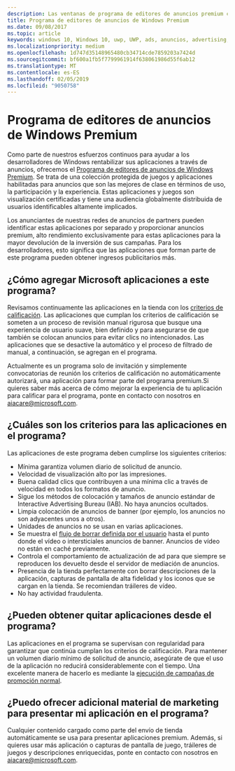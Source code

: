 ```yaml
---
description: Las ventanas de programa de editores de anuncios premium consta de una colección protegida de las aplicaciones habilitadas para anuncios que redes de anuncios de partner pueden tener como destino con premium, alto rendimiento anuncios. Las aplicaciones de este programa están mejores en su clase en términos de uso, la participación y la experiencia.
title: Programa de editores de anuncios de Windows Premium
ms.date: 09/08/2017
ms.topic: article
keywords: windows 10, Windows 10, uwp, UWP, ads, anuncios, advertising, publicidad
ms.localizationpriority: medium
ms.openlocfilehash: 1d747d35148965480cb34714cde7859203a7424d
ms.sourcegitcommit: bf600a1fb5f7799961914f638061986d55f6ab12
ms.translationtype: MT
ms.contentlocale: es-ES
ms.lasthandoff: 02/05/2019
ms.locfileid: "9050758"
---
```

# <a name="windows-premium-ads-publishers-program"></a>Programa de editores de anuncios de Windows Premium

Como parte de nuestros esfuerzos continuos para ayudar a los desarrolladores de Windows rentabilizar sus aplicaciones a través de anuncios, ofrecemos el [Programa de editores de anuncios de Windows Premium](https://www.windowspremiumapps.com). Se trata de una colección protegida de juegos y aplicaciones habilitadas para anuncios que son las mejores de clase en términos de uso, la participación y la experiencia. Estas aplicaciones y juegos son visualización certificadas y tiene una audiencia globalmente distribuida de usuarios identificables altamente implicados.

Los anunciantes de nuestras redes de anuncios de partners pueden identificar estas aplicaciones por separado y proporcionar anuncios premium, alto rendimiento exclusivamente para estas aplicaciones para la mayor devolución de la inversión de sus campañas. Para los desarrolladores, esto significa que las aplicaciones que forman parte de este programa pueden obtener ingresos publicitarios más.

## <a name="how-does-microsoft-add-apps-to-this-program"></a>¿Cómo agregar Microsoft aplicaciones a este programa? 

Revisamos continuamente las aplicaciones en la tienda con los [criterios de calificación](#what-are-the-criteria-for-apps-in-the-program). Las aplicaciones que cumplan los criterios de calificación se someten a un proceso de revisión manual rigurosa que busque una experiencia de usuario suave, bien definido y para asegurarse de que también se colocan anuncios para evitar clics no intencionados. Las aplicaciones que se desactive la automático y el proceso de filtrado de manual, a continuación, se agregan en el programa.

Actualmente es un programa solo de invitación y simplemente convocatorias de reunión los criterios de calificación no automáticamente autorizará, una aplicación para formar parte del programa premium.Si quieres saber más acerca de cómo mejorar la experiencia de tu aplicación para calificar para el programa, ponte en contacto con nosotros en aiacare@microsoft.com.

## <a name="what-are-the-criteria-for-apps-in-the-program"></a>¿Cuáles son los criterios para las aplicaciones en el programa?

Las aplicaciones de este programa deben cumplirse los siguientes criterios:

* Mínima garantiza volumen diario de solicitud de anuncio. 
* Velocidad de visualización alto por las impresiones. 
* Buena calidad clics que contribuyen a una mínima clic a través de velocidad en todos los formatos de anuncio. 
* Sigue los métodos de colocación y tamaños de anuncio estándar de Interactive Advertising Bureau (IAB). No haya anuncios ocultados.
* Limpia colocación de anuncios de banner (por ejemplo, los anuncios no son adyacentes unos a otros).
* Unidades de anuncios no se usan en varias aplicaciones.
* Se muestra el [flujo de borrar definida por el usuario](https://blogs.windows.com/buildingapps/2017/08/31/best-practices-using-video-ads-windows-apps/) hasta el punto donde el vídeo o intersticiales anuncios de banner. Anuncios de vídeo no están en caché previamente. 
* Controla el comportamiento de actualización de ad para que siempre se reproducen los devuelto desde el servidor de mediación de anuncios.
* Presencia de la tienda perfectamente con borrar descripciones de la aplicación, capturas de pantalla de alta fidelidad y los iconos que se cargan en la tienda. Se recomiendan tráileres de vídeo.
* No hay actividad fraudulenta.

## <a name="can-apps-get-removed-from-the-program"></a>¿Pueden obtener quitar aplicaciones desde el programa?

Las aplicaciones en el programa se supervisan con regularidad para garantizar que continúa cumplan los criterios de calificación. Para mantener un volumen diario mínimo de solicitud de anuncio, asegúrate de que el uso de la aplicación no reducirá considerablemente con el tiempo. Una excelente manera de hacerlo es mediante la [ejecución de campañas de promoción normal](https://developer.microsoft.com/en-us/store/promote-your-apps).

## <a name="can-i-provide-additional-marketing-material-to-showcase-my-app-in-the-program"></a>¿Puedo ofrecer adicional material de marketing para presentar mi aplicación en el programa? 

Cualquier contenido cargado como parte del envío de tienda automáticamente se usa para presentar aplicaciones premium. Además, si quieres usar más aplicación o capturas de pantalla de juego, tráileres de juegos y descripciones enriquecidas, ponte en contacto con nosotros en aiacare@microsoft.com.
